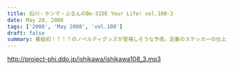 ```yaml
---
title: 石川・ホンマ・ぶるんのBe-SIDE Your Life! vol.108-3
date: May 28, 2008
tags: ['2008', 'May 2008', 'vol.108']
draft: false
summary: 番組初！？！？のノベルティグッズが登場しそうな予感。定番のステッカーの仕上がり具合はいかに・・・カープ公認？？こちらのグッズの完成度も高いはずだ！NAMAE
---
```


http://project-phi.ddo.jp/ishikawa/ishikawa108_3.mp3